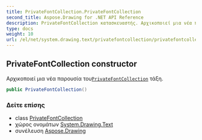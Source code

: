 ```yaml
---
title: PrivateFontCollection.PrivateFontCollection
second_title: Aspose.Drawing for .NET API Reference
description: PrivateFontCollection κατασκευαστής. Αρχικοποιεί μια νέα παρουσία τουPrivateFontCollection τάξη.
type: docs
weight: 10
url: /el/net/system.drawing.text/privatefontcollection/privatefontcollection/
---
```

## PrivateFontCollection constructor

Αρχικοποιεί μια νέα παρουσία του[`PrivateFontCollection`](../) τάξη.

```csharp
public PrivateFontCollection()
```

### Δείτε επίσης

* class [PrivateFontCollection](../)
* χώρος ονομάτων [System.Drawing.Text](../../privatefontcollection/)
* συνέλευση [Aspose.Drawing](../../../)


